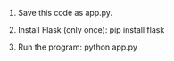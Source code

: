 1) Save this code as 
app.py.

2) Install Flask (only once):
pip install flask

3) Run the program:
python app.py
